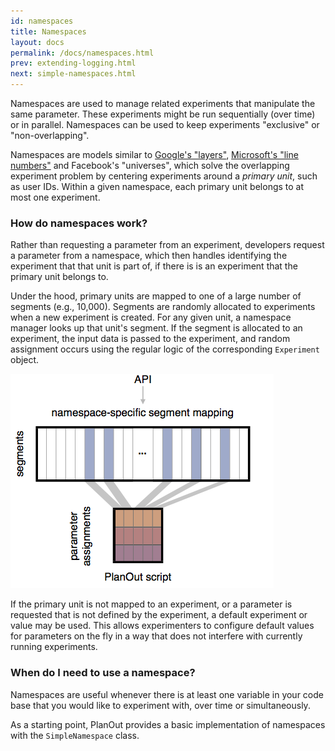 ```yaml
---
id: namespaces
title: Namespaces
layout: docs
permalink: /docs/namespaces.html
prev: extending-logging.html
next: simple-namespaces.html
---
```


Namespaces are used to manage related experiments that manipulate the same parameter. These experiments might be run sequentially (over time) or in parallel. Namespaces can be used to keep experiments "exclusive" or "non-overlapping".


Namespaces are models similar to
[Google's "layers"](http://research.google.com/pubs/pub36500.html),
[Microsoft's "line numbers"](http://www.exp-platform.com/Documents/2013%20controlledExperimentsAtScale.pdf)
and Facebook's "universes", which solve the overlapping experiment problem by
centering experiments around a *primary unit*, such as user IDs.
Within a given namespace, each primary unit belongs to at most one experiment.


### How do namespaces work?
Rather than requesting a parameter from an experiment, developers request a
parameter from a namespace, which then handles identifying the experiment
that that unit is part of, if there is is an experiment that the primary unit
belongs to.

Under the hood, primary units are mapped to one of a large number of segments
(e.g., 10,000).
Segments are randomly allocated to experiments when a new experiment is created.
For any given unit, a namespace manager looks up that unit's segment.
If the segment is allocated to an experiment, the input data is passed to the experiment,
and random assignment occurs using the regular logic of the corresponding `Experiment` object.

![Namespaces diagram](static/namespace_diagram.png "Segments are allocated to experiments, which assign units to parameters in a way that is independent of the segmentation.")

If the primary unit is not mapped to an experiment, or a parameter is requested that is not defined by the experiment, a default experiment or value may be used.
 This allows experimenters to configure default values for parameters on the fly in a way that does not interfere with currently running experiments.


### When do I need to use a namespace?
Namespaces are useful whenever there is at least one variable in your code
base that you would like to experiment with, over time or simultaneously.

As a starting point, PlanOut provides a basic implementation of namespaces with the `SimpleNamespace` class.
